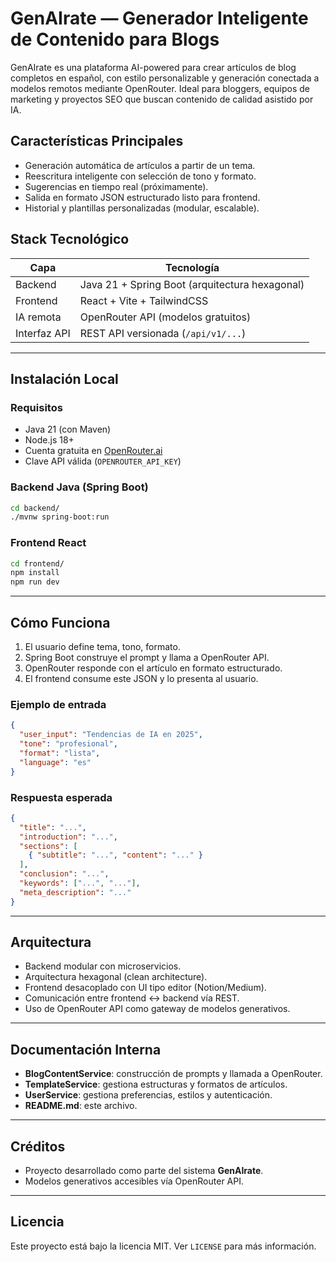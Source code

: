 # GenAIrate — Generador Inteligente de Contenido para Blogs

GenAIrate es una plataforma AI-powered para crear artículos de blog completos en español, con estilo personalizable y generación conectada a modelos remotos mediante OpenRouter. Ideal para bloggers, equipos de marketing y proyectos SEO que buscan contenido de calidad asistido por IA.

## Características Principales

- Generación automática de artículos a partir de un tema.
- Reescritura inteligente con selección de tono y formato.
- Sugerencias en tiempo real (próximamente).
- Salida en formato JSON estructurado listo para frontend.
- Historial y plantillas personalizadas (modular, escalable).

## Stack Tecnológico

| Capa        | Tecnología                              |
|-------------|------------------------------------------|
| Backend     | Java 21 + Spring Boot (arquitectura hexagonal) |
| Frontend    | React + Vite + TailwindCSS               |
| IA remota   | OpenRouter API (modelos gratuitos)       |
| Interfaz API| REST API versionada (`/api/v1/...`)      |

---

## Instalación Local

### Requisitos

- Java 21 (con Maven)
- Node.js 18+
- Cuenta gratuita en [OpenRouter.ai](https://openrouter.ai)
- Clave API válida (`OPENROUTER_API_KEY`)

### Backend Java (Spring Boot)

```bash
cd backend/
./mvnw spring-boot:run
````

### Frontend React

```bash
cd frontend/
npm install
npm run dev
```

---

## Cómo Funciona

1. El usuario define tema, tono, formato.
2. Spring Boot construye el prompt y llama a OpenRouter API.
3. OpenRouter responde con el artículo en formato estructurado.
4. El frontend consume este JSON y lo presenta al usuario.

### Ejemplo de entrada

```json
{
  "user_input": "Tendencias de IA en 2025",
  "tone": "profesional",
  "format": "lista",
  "language": "es"
}
```

### Respuesta esperada

```json
{
  "title": "...",
  "introduction": "...",
  "sections": [
    { "subtitle": "...", "content": "..." }
  ],
  "conclusion": "...",
  "keywords": ["...", "..."],
  "meta_description": "..."
}
```

---

## Arquitectura

* Backend modular con microservicios.
* Arquitectura hexagonal (clean architecture).
* Frontend desacoplado con UI tipo editor (Notion/Medium).
* Comunicación entre frontend ↔ backend vía REST.
* Uso de OpenRouter API como gateway de modelos generativos.

---

## Documentación Interna

* **BlogContentService**: construcción de prompts y llamada a OpenRouter.
* **TemplateService**: gestiona estructuras y formatos de artículos.
* **UserService**: gestiona preferencias, estilos y autenticación.
* **README.md**: este archivo.

---

## Créditos

* Proyecto desarrollado como parte del sistema **GenAIrate**.
* Modelos generativos accesibles vía OpenRouter API.

---

## Licencia


Este proyecto está bajo la licencia MIT. Ver `LICENSE` para más información.

